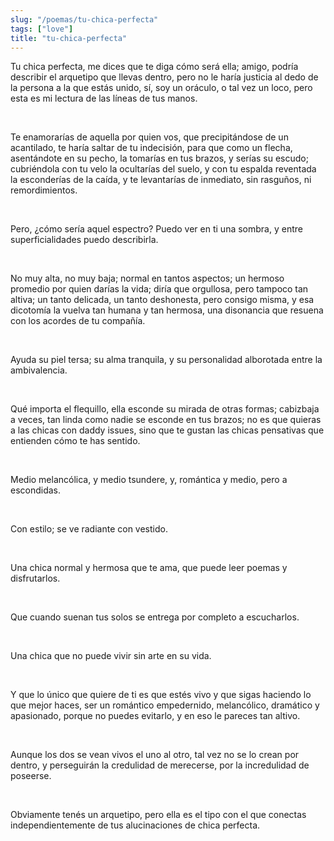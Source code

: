 ```yaml
---
slug: "/poemas/tu-chica-perfecta"
tags: ["love"]
title: "tu-chica-perfecta"
---
```

Tu chica perfecta, me dices que te diga cómo será ella; amigo, podría describir el arquetipo que llevas dentro, pero no le haría justicia al dedo de la persona a la que estás unido, sí, soy un oráculo, o tal vez un loco, pero esta es mi lectura de las líneas de tus manos.

&nbsp;

Te enamorarías de aquella por quien vos, que precipitándose de un acantilado, te haría saltar de tu indecisión, para que como un flecha, asentándote en su pecho, la tomarías en tus brazos, y serías su escudo; cubriéndola con tu velo la ocultarías del suelo, y con tu espalda reventada la esconderías de la caída, y te levantarías de inmediato, sin rasguños, ni remordimientos.

&nbsp;

Pero, ¿cómo sería aquel espectro? Puedo ver en ti una sombra, y entre superficialidades puedo describirla.

&nbsp;

No muy alta, no muy baja; normal en tantos aspectos; un hermoso promedio por quien darías la vida; diría que orgullosa, pero tampoco tan altiva; un tanto delicada, un tanto deshonesta, pero consigo misma, y esa dicotomía la vuelva tan humana y tan hermosa, una disonancia que resuena con los acordes de tu compañía.

&nbsp;

Ayuda su piel tersa; su alma tranquila, y su personalidad alborotada entre la ambivalencia.

&nbsp;

Qué importa el flequillo, ella esconde su mirada de otras formas; cabizbaja a veces, tan linda como nadie se esconde en tus brazos; no es que quieras a las chicas con daddy issues, sino que te gustan las chicas pensativas que entienden cómo te has sentido.

&nbsp;

Medio melancólica, y medio tsundere, y, romántica y medio, pero a escondidas.

&nbsp;

Con estilo; se ve radiante con vestido.

&nbsp;

Una chica normal y hermosa que te ama, que puede leer poemas y disfrutarlos.

&nbsp;

Que cuando suenan tus solos se entrega por completo a escucharlos.

&nbsp;

Una chica que no puede vivir sin arte en su vida.

&nbsp;

Y que lo único que quiere de ti es que estés vivo y que sigas haciendo lo que mejor haces, ser un romántico empedernido, melancólico, dramático y apasionado, porque no puedes evitarlo, y en eso le pareces tan altivo.

&nbsp;

Aunque los dos se vean vivos el uno al otro, tal vez no se lo crean por dentro, y perseguirán la credulidad de merecerse, por la incredulidad de poseerse.

&nbsp;

Obviamente tenés un arquetipo, pero ella es el tipo con el que conectas independientemente de tus alucinaciones de chica perfecta.
